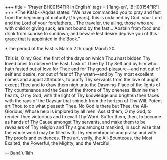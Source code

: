 +++
title = 'Prayer BH00154FIR in English'
tags = ['lang-en', 'BH00154FIR']
+++
*The Kitáb-i-Aqdas states: “We have commanded you to pray and fast from the beginning of maturity [15 years]; this is ordained by God, your Lord and the Lord of your forefathers...  The traveler, the ailing, those who are with child or giving suck, are not bound by the fast... Abstain from food and drink from sunrise to sundown, and beware lest desire deprive you of this grace that is appointed in the Book.”

*The period of the Fast is March 2 through March 20.



This is, O my God, the first of the days on which Thou hast bidden Thy loved ones to observe the Fast.  I ask of Thee by Thy Self and by him who hath fasted out of love for Thee and for Thy good-pleasure—and not out of self and desire, nor out of fear of Thy wrath—and by Thy most excellent names and august attributes, to purify Thy servants from the love of aught except Thee and to draw them nigh unto the Dawning-Place of the lights of Thy countenance and the Seat of the throne of Thy oneness.  Illumine their hearts, O my God, with the light of Thy knowledge and brighten their faces with the rays of the Daystar that shineth from the horizon of Thy Will.  Potent art Thou to do what pleaseth Thee.  No God is there but Thee, the All-Glorious, Whose help is implored by all men.
Assist them, O my God, to render Thee victorious and to exalt Thy Word.  Suffer them, then, to become as hands of Thy Cause amongst Thy servants, and make them to be revealers of Thy religion and Thy signs amongst mankind, in such wise that the whole world may be filled with Thy remembrance and praise and with Thy proofs and evidences.  Thou art, verily, the All-Bounteous, the Most Exalted, the Powerful, the Mighty, and the Merciful.

-- Bahá'u'lláh
